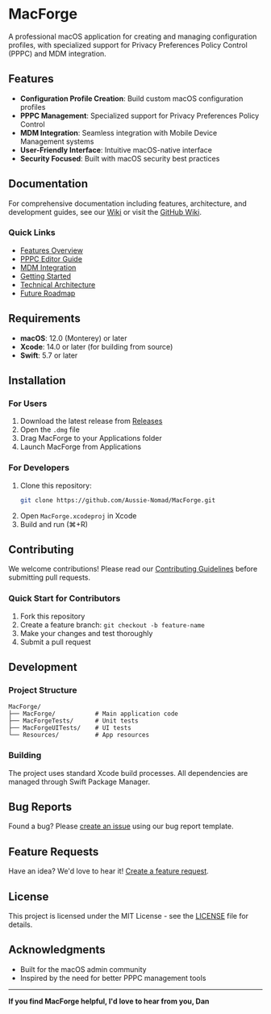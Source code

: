 # MacForge

A professional macOS application for creating and managing configuration profiles, with specialized support for Privacy Preferences Policy Control (PPPC) and MDM integration.

## Features

- **Configuration Profile Creation**: Build custom macOS configuration profiles
- **PPPC Management**: Specialized support for Privacy Preferences Policy Control
- **MDM Integration**: Seamless integration with Mobile Device Management systems
- **User-Friendly Interface**: Intuitive macOS-native interface
- **Security Focused**: Built with macOS security best practices

## Documentation

For comprehensive documentation including features, architecture, and development guides, see our [Wiki](WIKI.md) or visit the [GitHub Wiki](../../wiki).

### Quick Links
- [Features Overview](WIKI.md#current-features)
- [PPPC Editor Guide](WIKI.md#pppc-editor)
- [MDM Integration](WIKI.md#mdm-integration)
- [Getting Started](WIKI.md#getting-started)
- [Technical Architecture](WIKI.md#technical-architecture)
- [Future Roadmap](WIKI.md#future-roadmap)

## Requirements

- **macOS**: 12.0 (Monterey) or later
- **Xcode**: 14.0 or later (for building from source)
- **Swift**: 5.7 or later

## Installation

### For Users
1. Download the latest release from [Releases](../../releases)
2. Open the `.dmg` file
3. Drag MacForge to your Applications folder
4. Launch MacForge from Applications

### For Developers
1. Clone this repository:
   ```bash
   git clone https://github.com/Aussie-Nomad/MacForge.git
   ```
2. Open `MacForge.xcodeproj` in Xcode
3. Build and run (⌘+R)

## Contributing

We welcome contributions! Please read our [Contributing Guidelines](CONTRIBUTING.md) before submitting pull requests.

### Quick Start for Contributors
1. Fork this repository
2. Create a feature branch: `git checkout -b feature-name`
3. Make your changes and test thoroughly
4. Submit a pull request

## Development

### Project Structure
```
MacForge/
├── MacForge/           # Main application code
├── MacForgeTests/      # Unit tests
├── MacForgeUITests/    # UI tests
└── Resources/          # App resources
```

### Building
The project uses standard Xcode build processes. All dependencies are managed through Swift Package Manager.

## Bug Reports

Found a bug? Please [create an issue](../../issues/new/choose) using our bug report template.

## Feature Requests

Have an idea? We'd love to hear it! [Create a feature request](../../issues/new/choose).

## License

This project is licensed under the MIT License - see the [LICENSE](LICENSE) file for details.

## Acknowledgments

- Built for the macOS admin community
- Inspired by the need for better PPPC management tools

---

**If you find MacForge helpful, I'd love to hear from you, Dan**
